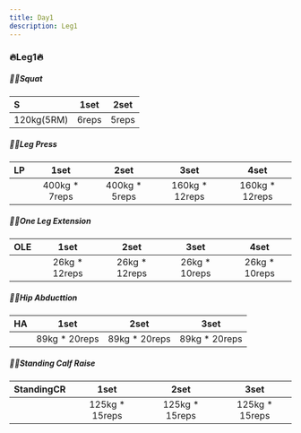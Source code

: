 ```yaml
---
title: Day1
description: Leg1
---
```

### 🔥Leg1🔥
##### 🏋️‍♀️Squat
|**S**|**1set**|**2set**|
|:-|:-:|:-:|
|120kg(5RM)|6reps|5reps|

##### 🏋️‍♀️Leg Press
|**LP**|**1set**|**2set**|**3set**|**4set**|
|:-|:-:|:-:|:-:|:-:|
||400kg * 7reps|400kg * 5reps|160kg * 12reps|160kg * 12reps|

##### 🏋️‍♀️One Leg Extension
|**OLE**|**1set**|**2set**|**3set**|**4set**|
|:-|:-:|:-:|:-:|:-:|
||26kg * 12reps|26kg * 12reps|26kg * 10reps|26kg * 10reps|

##### 🏋️‍♀️Hip Abducttion
|**HA**|**1set**|**2set**|**3set**|
|:-|:-:|:-:|:-:|
||89kg * 20reps|89kg * 20reps|89kg * 20reps|

##### 🏋️‍♀️Standing Calf Raise
|**StandingCR**|**1set**|**2set**|**3set**|
|:-|:-:|:-:|:-:|
||125kg * 15reps|125kg * 15reps|125kg * 15reps|
